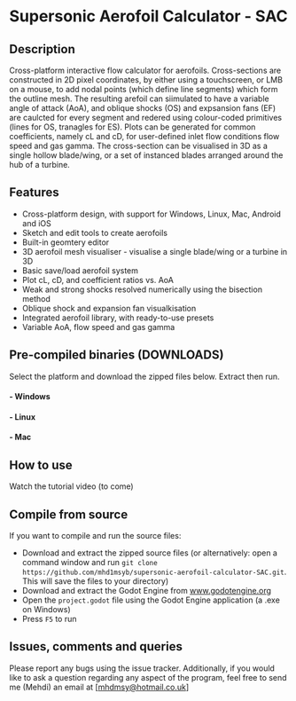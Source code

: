 # Supersonic Aerofoil Calculator - SAC



## Description

Cross-platform interactive flow calculator for aerofoils. Cross-sections are constructed in 2D pixel coordinates, by either using a touchscreen, or LMB on a mouse, to add nodal points (which define line segments) which form the outline mesh. The resulting arefoil can siimulated to have a variable angle of attack (AoA), and oblique shocks (OS) and expsansion fans (EF) are caulcted for every segment and redered using colour-coded primitives (lines for OS, tranagles for ES). Plots can be generated for common coefficients, namely cL and cD, for user-defined inlet flow conditions flow speed and gas gamma. The cross-section can be visualised in 3D as a single hollow blade/wing, or a set of instanced blades arranged around the hub of a turbine.



## Features

 - Cross-platform design, with support for Windows, Linux, Mac, Android and iOS
 - Sketch and edit tools to create aerofoils
 - Built-in geomtery editor
 - 3D aerofoil mesh visualiser - visualise a single blade/wing or a turbine in 3D
 - Basic save/load aerofoil system
 - Plot cL, cD, and coefficient ratios vs. AoA
 - Weak and strong shocks resolved numerically using the bisection method
 - Oblique shock and expansion fan visualkisation
 - Integrated aerofoil library, with ready-to-use presets
 - Variable AoA, flow speed and gas gamma
 
 
 
 ## Pre-compiled binaries (DOWNLOADS)
 Select the platform and download the zipped files below. Extract then run.
  #### - Windows
  #### - Linux
  #### - Mac
  
  
  
## How to use
Watch the tutorial video (to come)



## Compile from source
If you want to compile and run the source files:

 - Download and extract the zipped source files (or alternatively: open a command window and run `git clone https://github.com/mhd1msyb/supersonic-aerofoil-calculator-SAC.git`. This will save the files to your directory)
 - Download and extract the Godot Engine from www.godotengine.org
 - Open the `project.godot` file using the Godot Engine application (a .exe on Windows)
 - Press `F5` to run
 
 ## Issues, comments and queries
 Please report any bugs using the issue tracker. Additionally, if you would like to ask a question regarding any aspect of the program, feel free to send me (Mehdi) an email at [mhdmsy@hotmail.co.uk]
 
 

